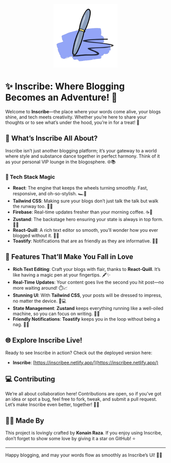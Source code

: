 <p align="center">
  <img src="./src/assets/logo.png" alt="Inscribe Logo" width="200"/>
</p>

# ✨ Inscribe: Where Blogging Becomes an Adventure! 🌟

Welcome to **Inscribe**—the place where your words come alive, your blogs shine, and tech meets creativity. Whether you’re here to share your thoughts or to see what’s under the hood, you’re in for a treat! 🎉

## 🚀 What’s Inscribe All About?

Inscribe isn’t just another blogging platform; it’s your gateway to a world where style and substance dance together in perfect harmony. Think of it as your personal VIP lounge in the blogosphere. 🌐📚

### 🔧 Tech Stack Magic

- **React**: The engine that keeps the wheels turning smoothly. Fast, responsive, and oh-so-stylish. 🏎️💨
- **Tailwind CSS**: Making sure your blogs don’t just talk the talk but walk the runway too. 💅👗
- **Firebase**: Real-time updates fresher than your morning coffee. ☕🚀
- **Zustand**: The backstage hero ensuring your state is always in top form. 🧙‍♂️
- **React-Quill**: A rich text editor so smooth, you’ll wonder how you ever blogged without it. 📝✨
- **Toastify**: Notifications that are as friendly as they are informative. 🔔😊

## 🌟 Features That’ll Make You Fall in Love

- **Rich Text Editing**: Craft your blogs with flair, thanks to **React-Quill**. It’s like having a magic pen at your fingertips. 🖋️✨
- **Real-Time Updates**: Your content goes live the second you hit post—no more waiting around! ⏱️📈
- **Stunning UI**: With **Tailwind CSS**, your posts will be dressed to impress, no matter the device. 📱💻
- **State Management**: **Zustand** keeps everything running like a well-oiled machine, so you can focus on writing. 🔧💡
- **Friendly Notifications**: **Toastify** keeps you in the loop without being a nag. 🎉🔔

## 🌐 Explore Inscribe Live!

Ready to see Inscribe in action? Check out the deployed version here:

- **Inscribe**: [https://inscribee.netlify.app/](https://inscribee.netlify.app/)

## 💻 Contributing

We’re all about collaboration here! Contributions are open, so if you’ve got an idea or spot a bug, feel free to fork, tweak, and submit a pull request. Let’s make Inscribe even better, together! 🤝✨

## 👨‍💻 Made By

This project is lovingly crafted by **Konain Raza**. If you enjoy using Inscribe, don’t forget to show some love by giving it a star on GitHub! ⭐

---

Happy blogging, and may your words flow as smoothly as Inscribe’s UI! 📝💖
